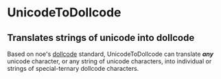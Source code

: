 # UnicodeToDollcode
## Translates strings of unicode into dollcode

Based on noe's [dollcode](https://noe.sh/dollcode/) standard, UnicodeToDollcode can translate ***any*** unicode character, or any string of unicode characters, into individual or strings of special-ternary dollcode characters.  
